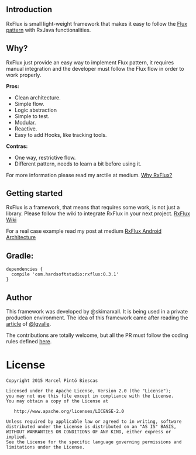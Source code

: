 ## Introduction
RxFlux is small light-weight framework that makes it easy to follow the [Flux pattern](https://facebook.github.io/flux/docs/overview.html) with RxJava functionalities.

## Why?

RxFlux just provide an easy way to implement Flux pattern, it requires manual integration and the developer must follow the Flux flow in order to work properly.

**Pros:**
* Clean architecture.
* Simple flow.
* Logic abstraction
* Simple to test.
* Modular.
* Reactive.
* Easy to add Hooks, like tracking tools. 

**Contras:**
* One way, restrictive flow.
* Different pattern, needs to learn a bit before using it.

For more information please read my arctile at medium. [Why RxFlux?](https://medium.com/swlh/why-rxflux-5b687f062709#.ir5uztnkz)

## Getting started

RxFlux is a framework, that means that requires some work, is not just a library. Please follow the wiki to integrate RxFlux in your next project. [RxFlux Wiki](https://github.com/skimarxall/RxFlux/wiki)

For a real case example read my post at medium [RxFlux Android Architecture](https://medium.com/swlh/rxflux-android-architecture-94f77c857aa2#.u0bwu76i9)

## Gradle:
```
dependencies {
  compile 'com.hardsoftstudio:rxflux:0.3.1'
}
```


## Author
This framework was developed by @skimarxall. It is being used in a private production environment. The idea of this framework came after reading the [article](http://lgvalle.xyz/2015/08/04/flux-architecture/) of [@lgvalle](https://github.com/lgvalle). 

The contributions are totally welcome, but all the PR must follow the coding rules defined [here](https://github.com/square/java-code-styles/blob/master/configs/codestyles/SquareAndroid.xml).


License
=======

    Copyright 2015 Marcel Pintó Biescas

    Licensed under the Apache License, Version 2.0 (the "License");
    you may not use this file except in compliance with the License.
    You may obtain a copy of the License at

       http://www.apache.org/licenses/LICENSE-2.0

    Unless required by applicable law or agreed to in writing, software
    distributed under the License is distributed on an "AS IS" BASIS,
    WITHOUT WARRANTIES OR CONDITIONS OF ANY KIND, either express or implied.
    See the License for the specific language governing permissions and
    limitations under the License.
